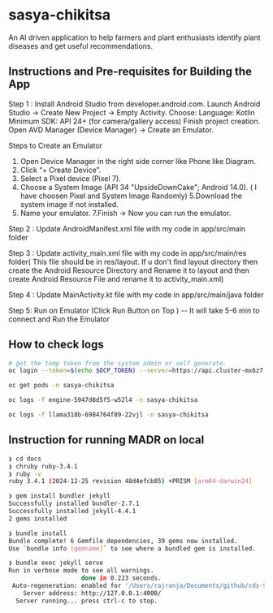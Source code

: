 # sasya-chikitsa
An AI driven application to help farmers and plant enthusiasts identify plant diseases and get useful recommendations.


## Instructions and Pre-requisites for Building the App
Step 1 : Install Android Studio from developer.android.com.
Launch Android Studio → Create New Project → Empty Activity.
Choose:
Language: Kotlin
Minimum SDK: API 24+ (for camera/gallery access)
Finish project creation.
Open AVD Manager (Device Manager) → Create an Emulator.

 Steps to Create an Emulator
 1. Open Device Manager in the right side corner like Phone like Diagram.
 2. Click “+ Create Device”.
 3. Select a Pixel device (Pixel 7). 
 4. Choose a System Image (API 34 "UpsideDownCake"; Android 14.0). ( I have choosen Pixel and System Image Randomly)
 5.Download the system image if not installed.
 6. Name your emulator.
 7.Finish → Now you can run the emulator.


Step 2 : Update AndroidManifest.xml file with my code in app/src/main folder

Step 3 : Update activity_main.xml file with my code in app/src/main/res folder( This file should be in res/layout. If u don't find layout directory then create the Android Resource Directory and Rename it to layout and then create Android Resource File and rename it to activity_main.xml) 

Step 4 : Update MainActivity.kt file with my code in app/src/main/java folder

Step 5: Run on Emulator (Click Run Button on Top ) -- It will take 5-6 min to connect and Run the Emulator


## How to check logs

```bash
# get the temp token from the system admin or self generate.
oc login --token=$(echo $OCP_TOKEN) --server=https://api.cluster-mx6z7.mx6z7.sandbox5315.opentlc.com:6443

oc get pods -n sasya-chikitsa

oc logs -f engine-5947d8d5f5-w52l4 -n sasya-chikitsa 

oc logs -f llama318b-6984764f89-22vjl -n sasya-chikitsa
```

## Instruction for running MADR on local

```bash
❯ cd docs
❯ chruby ruby-3.4.1
❯ ruby -v
ruby 3.4.1 (2024-12-25 revision 48d4efcb85) +PRISM [arm64-darwin24]

❯ gem install bundler jekyll
Successfully installed bundler-2.7.1
Successfully installed jekyll-4.4.1
2 gems installed

❯ bundle install
Bundle complete! 6 Gemfile dependencies, 39 gems now installed.
Use `bundle info [gemname]` to see where a bundled gem is installed.

❯ bundle exec jekyll serve
Run in verbose mode to see all warnings.
                    done in 0.223 seconds.
 Auto-regeneration: enabled for '/Users/rajranja/Documents/github/cds-9-group-6/sasya-chikitsa/docs'
    Server address: http://127.0.0.1:4000/
  Server running... press ctrl-c to stop.

```